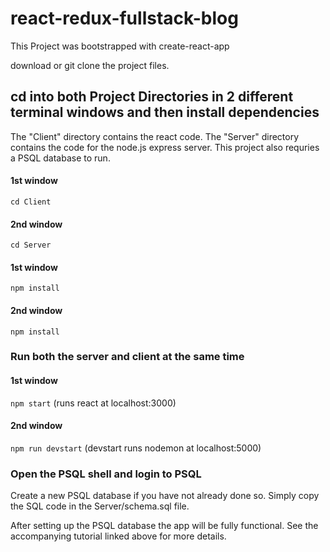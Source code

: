 # react-redux-fullstack-blog

This Project was bootstrapped with create-react-app

download or git clone the project files.

## cd into both Project Directories in 2 different terminal windows and then install dependencies

The "Client" directory contains the react code. The "Server" directory contains the code for the node.js express server. This project also requries a PSQL database to run. 


#### 1st window
`cd Client`

#### 2nd window
`cd Server`

#### 1st window
`npm install` 

#### 2nd window
`npm install` 

### Run both the server and client at the same time

#### 1st window 
`npm start`
(runs react at localhost:3000)

#### 2nd window 
`npm run devstart` 
(devstart runs nodemon at localhost:5000)


### Open the PSQL shell and login to PSQL
Create a new PSQL database if you have not already done so. 
Simply copy the SQL code in the Server/schema.sql file. 


After setting up the PSQL database the app will be fully functional. See the accompanying tutorial linked above for more details. 
